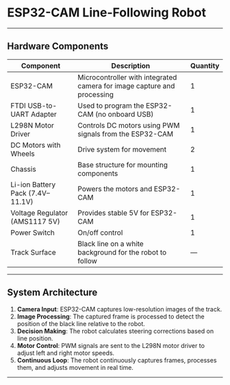 # ESP32-CAM Line-Following Robot
---

## Hardware Components

| Component | Description | Quantity |
|-----------|-------------|----------|
| ESP32-CAM | Microcontroller with integrated camera for image capture and processing | 1 |
| FTDI USB-to-UART Adapter | Used to program the ESP32-CAM (no onboard USB) | 1 |
| L298N Motor Driver | Controls DC motors using PWM signals from the ESP32-CAM | 1 |
| DC Motors with Wheels | Drive system for movement | 2 |
| Chassis | Base structure for mounting components | 1 |
| Li-ion Battery Pack (7.4V–11.1V) | Powers the motors and ESP32-CAM | 1 |
| Voltage Regulator (AMS1117 5V) | Provides stable 5V for ESP32-CAM | 1 |
| Power Switch | On/off control | 1 |
| Track Surface | Black line on a white background for the robot to follow | — |

---

## System Architecture

1. **Camera Input**: ESP32-CAM captures low-resolution images of the track.
2. **Image Processing**: The captured frame is processed to detect the position of the black line relative to the robot.
3. **Decision Making**: The robot calculates steering corrections based on line position.
4. **Motor Control**: PWM signals are sent to the L298N motor driver to adjust left and right motor speeds.
5. **Continuous Loop**: The robot continuously captures frames, processes them, and adjusts movement in real time.

---
